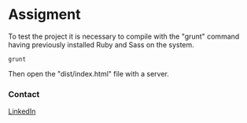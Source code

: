 # Assigment

To test the project it is necessary to compile with the "grunt" command having previously installed Ruby and Sass on the system.

```console
grunt
```

Then open the "dist/index.html" file with a server.

### Contact

[LinkedIn](https://www.linkedin.com/in/camilocastell/)
